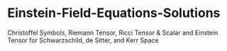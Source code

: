 # Einstein-Field-Equations-Solutions
Christoffel Symbols, Riemann Tensor, Ricci Tensor &amp; Scalar and Einstein Tensor for Schwarzschild, de Sitter, and Kerr Space

